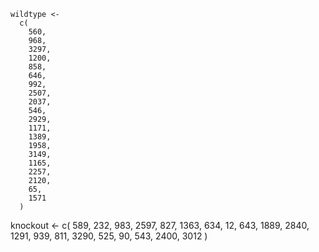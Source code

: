 ```
wildtype <-
  c(
    560,
    968,
    3297,
    1200,
    858,
    646,
    992,
    2507,
    2037,
    546,
    2929,
    1171,
    1389,
    1958,
    3149,
    1165,
    2257,
    2120,
    65,
    1571
  )
```
knockout <-
  c(
    589,
    232,
    983,
    2597,
    827,
    1363,
    634,
    12,
    643,
    1889,
    2840,
    1291,
    939,
    811,
    3290,
    525,
    90,
    543,
    2400,
    3012
  )
```